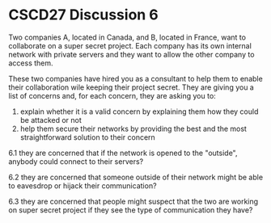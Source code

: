 # CSCD27 Discussion 6

Two companies A, located in Canada, and B, located in France, want to collaborate on a super secret project. Each company has its own internal network with private servers and they want to allow the other company to access them.

These two companies have hired you as a consultant to help them to enable their collaboration wile keeping their project secret. They are giving you a list of concerns and, for each concern, they are asking you to:

1. explain whether it is a valid concern by explaining them how they could be attacked or not
2. help them secure their networks by providing the best and the most straightforward solution to their concern

6.1 they are concerned that if the network is opened to the "outside", anybody could connect to their servers?

6.2 they are concerned that someone outside of their network might be able to eavesdrop or hijack their communication?

6.3 they are concerned that people might suspect that the two are working on super secret project if they see the type of communication they have?









